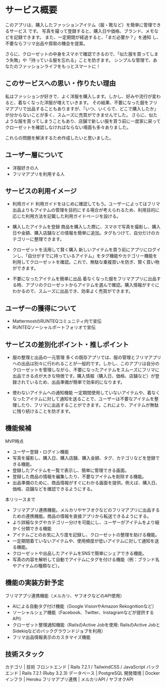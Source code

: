 # サービス概要

このアプリは、購入したファッションアイテム（服・靴など）を簡単に管理できるサービス です。
写真を撮って登録すると、購入日や価格、ブランド、メモなどを記録できます。
また、一定期間が経過すると、「まだ必要か？」を通知 し、不要ならフリマ出品や買取の機会を提案。

さらに、クローゼットの中身をスマホで確認できるので、「似た服を買ってしまう失敗」や「持っている服を忘れる」ことを防ぎます。
シンプルな管理で、あなたのファッションライフをもっとスマートに！

## このサービスへの思い・作りたい理由

私はファッションが好きで、よく洋服を購入します。しかし、好みや流行が変わると、着なくなった洋服が増えていきます。
その結果、不要になった服をフリマアプリで出品することもありますが、「いつ、いくらで、どこで購入したか」が分からないことが多く、スムーズに売買ができませんでした。
さらに、似たような服を買ってしまうこともあり、店舗で新しい服を買う前に一度家に戻ってクローゼットを確認しなければならない場面も多々ありました。

これらの問題を解決するため作成したいと思いました。

## ユーザー層について

- 洋服好きの人
- フリマアプリを利用する人

## サービスの利用イメージ

- 利用ガイド
利用ガイドをはじめに確認してもう。ユーザーによってはフリマ出品よりもアイテムの管理を目的にする場合が考えられるため、利用目的に応じた利用方法を記載した利用ガイドページを設ける。

- 購入したアイテムを登録
商品を購入した際に、スマホで写真を撮影し、購入日や金額、購入店舗などの情報を簡単に追加。タグもつけて、自分だけのカテゴリーに整理できます。

- クローゼットを活用して賢く購入
新しいアイテムを買う前にアプリにログインし、「自分がすでに持っているアイテム」をタグ機能やカテゴリー機能を利用してクローゼットを確認。これで、無駄な重複買いを防ぎ、賢く買い物ができます。

- 不要になったアイテムを簡単に出品
着なくなった服をフリマアプリに出品する時、アプリのクローゼットからアイテムを選んで確認。購入情報がすぐにわかるので、スムーズに出品でき、効率よく売買ができます。

## ユーザーの獲得について

- MattermostのRUNTEQコミュニティ内で宣伝
- RUNTEQソーシャルポートフォリオで宣伝

## サービスの差別化ポイント・推しポイント

- 服の整理と出品の一元管理
多くの既存アプリでは、服の管理とフリマアプリへの出品は別々に行われることが一般的です。しかし、このアプリは自分のクローゼットを管理しながら、不要になったアイテムをスムーズにフリマに出品できる点が大きな特徴です。購入情報（購入日、価格、店舗など）が登録されているため、出品準備が簡単で効率的になります。

- 使わないアイテムへの通知機能
一定期間使用していないアイテムや、着なくなったアイテムに対して通知を送ることで、ユーザーは不要なアイテムを整理したり、フリマに出品することができます。これにより、アイテムが無駄に残り続けることを防ぎます。

## 機能候補
MVP時点
- ユーザー登録・ログイン機能
- 写真を撮影し、購入日、購入店舗、購入金額、タグ、カテゴリなどを登録できる機能。
- 登録したアイテムを一覧で表示し、簡単に管理できる画面。
- 登録した商品の情報を編集したり、不要なアイテムを削除する機能。
- 出品準備のために、商品情報がすぐにわかる画面を提供。例えば、購入日、価格、店舗などを確認できるようにする。

本リリースまで
- フリマアプリ連携機能。メルカリやヤフオクなどのフリマアプリに出品するための連携機能。商品の情報を直接アプリから転送できるようにする。
- より詳細なタグやカテゴリー分けを可能にし、ユーザーがアイテムをより細かく分類できる機能
- アイテムごとのお気に入り度を記録し、クローゼットの整理を助ける機能。
- 一定期間着ていないアイテムや、使用頻度が低いアイテムに対して通知を送る機能。
- クローゼットや出品したアイテムをSNSで簡単にシェアできる機能。
- 写真の内容を解析して自動でアイテムにタグを付ける機能（例：ブランド名やアイテムの種類など）。

## 機能の実装方針予定
フリマアプリ連携機能（メルカリ、ヤフオクなどのAPI使用）
- AIによる自動タグ付け機能（Google VisionやAmazon Rekognitionなど）
- ソーシャルシェア機能（Facebook、Twitter、Instagramなどが提供するAPI）
- クローゼット整理通知機能（RailsのActive Jobを使用: RailsのActive JobとSidekiqなどのバックグラウンドジョブを利用）
- フリマ出品情報表示のカスタマイズ機能

## 技術スタック

カテゴリ | 技術
フロントエンド | Rails 7.2.1 / TailwindCSS / JavaScript
バックエンド | Rails 7.2.1 (Ruby 3.2.3)
データベース | PostgreSQL
開発環境 | Docker
インフラ | Heroku
フリマアプリ連携 | メルカリAPI / ヤフオクAPI
